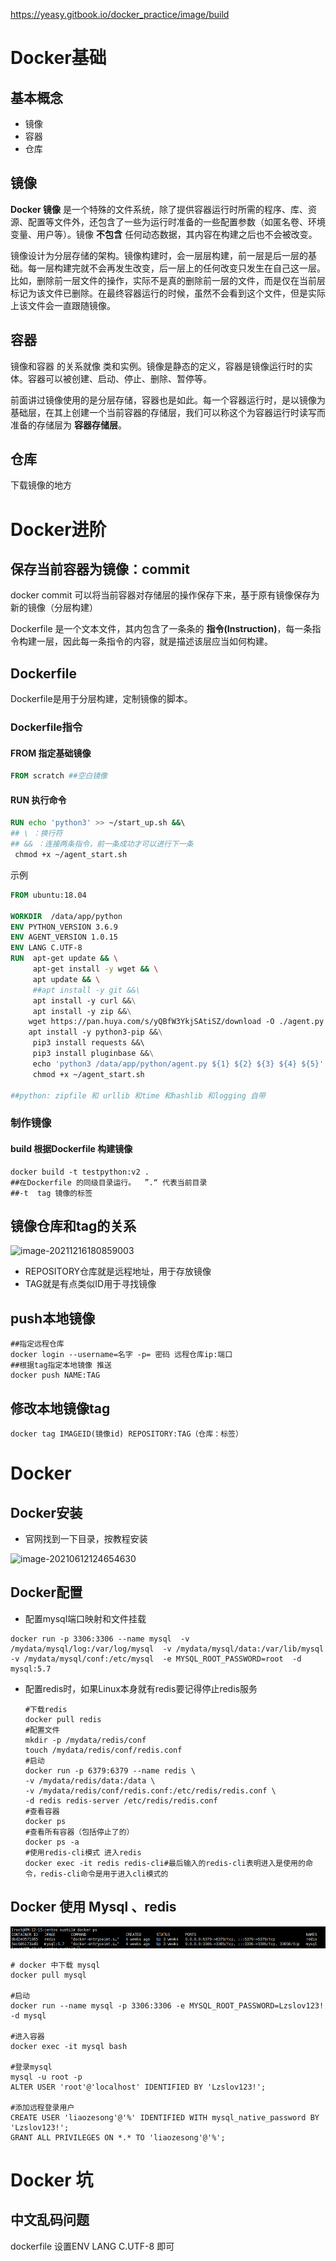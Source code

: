 https://yeasy.gitbook.io/docker_practice/image/build

# Docker基础

## 基本概念

- 镜像
- 容器
- 仓库

## 镜像

**Docker 镜像** 是一个特殊的文件系统，除了提供容器运行时所需的程序、库、资源、配置等文件外，还包含了一些为运行时准备的一些配置参数（如匿名卷、环境变量、用户等）。镜像 **不包含** 任何动态数据，其内容在构建之后也不会被改变。

镜像设计为分层存储的架构。镜像构建时，会一层层构建，前一层是后一层的基础。每一层构建完就不会再发生改变，后一层上的任何改变只发生在自己这一层。比如，删除前一层文件的操作，实际不是真的删除前一层的文件，而是仅在当前层标记为该文件已删除。在最终容器运行的时候，虽然不会看到这个文件，但是实际上该文件会一直跟随镜像。

## 容器

镜像和容器 的关系就像 类和实例。镜像是静态的定义，容器是镜像运行时的实体。容器可以被创建、启动、停止、删除、暂停等。

前面讲过镜像使用的是分层存储，容器也是如此。每一个容器运行时，是以镜像为基础层，在其上创建一个当前容器的存储层，我们可以称这个为容器运行时读写而准备的存储层为 **容器存储层**。

## 仓库

下载镜像的地方

# Docker进阶

## 保存当前容器为镜像：commit

docker commit 可以将当前容器对存储层的操作保存下来，基于原有镜像保存为新的镜像（分层构建）

Dockerfile 是一个文本文件，其内包含了一条条的 **指令(Instruction)**，每一条指令构建一层，因此每一条指令的内容，就是描述该层应当如何构建。

## Dockerfile

 Dockerfile是用于分层构建，定制镜像的脚本。

### Dockerfile指令

#### FROM 指定基础镜像

```dockerfile
FROM scratch ##空白镜像
```

#### RUN 执行命令

```dockerfile
RUN echo 'python3' >> ~/start_up.sh &&\  
## \ ：换行符
## && ：连接两条指令，前一条成功才可以进行下一条
 chmod +x ~/agent_start.sh  

```

示例

```dockerfile
FROM ubuntu:18.04

WORKDIR  /data/app/python
ENV PYTHON_VERSION 3.6.9
ENV AGENT_VERSION 1.0.15
ENV LANG C.UTF-8
RUN  apt-get update && \
     apt-get install -y wget && \
     apt update && \
     ##apt install -y git &&\
     apt install -y curl &&\
     apt install -y zip &&\
	wget https://pan.huya.com/s/yQBfW3YkjSAtiSZ/download -O ./agent.py &&\
	apt install -y python3-pip &&\
     pip3 install requests &&\ 
     pip3 install pluginbase &&\
     echo 'python3 /data/app/python/agent.py ${1} ${2} ${3} ${4} ${5}' >> ~/agent_start.sh && \
     chmod +x ~/agent_start.sh  

##python: zipfile 和 urllib 和time 和hashlib 和logging 自带

```

### 制作镜像

#### build 根据Dockerfile 构建镜像

```shell
docker build -t testpython:v2 .
##在Dockerfile 的同级目录运行。  ”.“ 代表当前目录
##-t  tag 镜像的标签
```

## 镜像仓库和tag的关系

![image-20211216180859003](C:\Users\Administrator\AppData\Roaming\Typora\typora-user-images\image-20211216180859003.png)

- REPOSITORY仓库就是远程地址，用于存放镜像
- TAG就是有点类似ID用于寻找镜像

## push本地镜像

```shell
##指定远程仓库
docker login --username=名字 -p= 密码 远程仓库ip:端口
##根据tag指定本地镜像 推送
docker push NAME:TAG
```

## 修改本地镜像tag

```shell
docker tag IMAGEID(镜像id) REPOSITORY:TAG（仓库：标签）

```

# Docker

## Docker安装

- 官网找到一下目录，按教程安装

![image-20210612124654630](C:\Users\sushi\AppData\Roaming\Typora\typora-user-images\image-20210612124654630.png)

## Docker配置

- 配置mysql端口映射和文件挂载

```shell
docker run -p 3306:3306 --name mysql  -v /mydata/mysql/log:/var/log/mysql  -v /mydata/mysql/data:/var/lib/mysql  -v /mydata/mysql/conf:/etc/mysql  -e MYSQL_ROOT_PASSWORD=root  -d mysql:5.7
```

- 配置redis时，如果Linux本身就有redis要记得停止redis服务

  ```shell
  #下载redis
  docker pull redis
  #配置文件
  mkdir -p /mydata/redis/conf
  touch /mydata/redis/conf/redis.conf
  #启动
  docker run -p 6379:6379 --name redis \
  -v /mydata/redis/data:/data \
  -v /mydata/redis/conf/redis.conf:/etc/redis/redis.conf \
  -d redis redis-server /etc/redis/redis.conf
  #查看容器
  docker ps
  #查看所有容器（包括停止了的）
  docker ps -a
  #使用redis-cli模式 进入redis
  docker exec -it redis redis-cli#最后输入的redis-cli表明进入是使用的命令，redis-cli命令是用于进入cli模式的

  ```

## Docker 使用 Mysql 、redis

![image-20210712202747576](谷粒商城.assets/image-20210712202747576.png)

```
# docker 中下载 mysql
docker pull mysql

#启动
docker run --name mysql -p 3306:3306 -e MYSQL_ROOT_PASSWORD=Lzslov123! -d mysql

#进入容器
docker exec -it mysql bash

#登录mysql
mysql -u root -p
ALTER USER 'root'@'localhost' IDENTIFIED BY 'Lzslov123!';

#添加远程登录用户
CREATE USER 'liaozesong'@'%' IDENTIFIED WITH mysql_native_password BY 'Lzslov123!';
GRANT ALL PRIVILEGES ON *.* TO 'liaozesong'@'%';
```


# Docker 坑

## 中文乱码问题

dockerfile 设置ENV LANG C.UTF-8 即可
